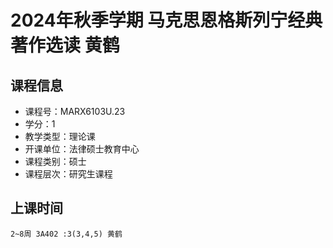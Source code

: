 # 2024年秋季学期 马克思恩格斯列宁经典著作选读 黄鹤






## 课程信息

- 课程号：MARX6103U.23
- 学分：1
- 教学类型：理论课
- 开课单位：法律硕士教育中心
- 课程类别：硕士
- 课程层次：研究生课程

## 上课时间

```
2~8周 3A402 :3(3,4,5) 黄鹤
```

